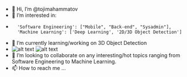 - 👋 Hi, I’m @tojimahammatov
- 👀 I’m interested in:
- 		'Software Engineering': ["Mobile", "Back-end", "Sysadmin"], 
 		'Machine Learning': ['Deep Learning', '2D/3D Object Detection'] 
- 🌱 I’m currently learning/working on 3D Object Detection
- ![alt text](https://github.com/tojimahammatov/tojimahammatov/lidar_view.png)  ![alt text](https://github.com/tojimahammatov/tojimahammatov/camera_view.png)
- 💞️ I’m looking to collaborate on any interesting/hot topics ranging from Software Engineering to Machine Learning.
- 📫 How to reach me ...

<!---
tojimahammatov/tojimahammatov is a ✨ special ✨ repository because its `README.md` (this file) appears on your GitHub profile.
You can click the Preview link to take a look at your changes.
--->

